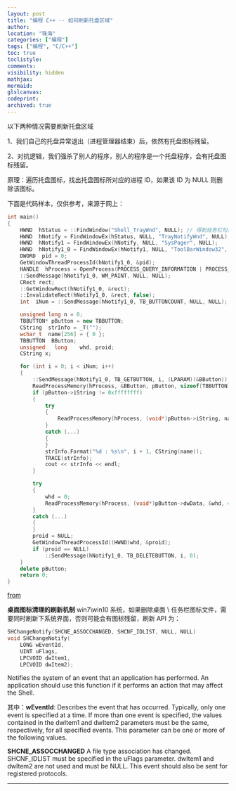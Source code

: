 ```yaml
---
layout: post
title: "编程 C++ -- 如何刷新托盘区域"
author:
location: "珠海"
categories: ["编程"]
tags: ["编程", "C/C++"]
toc: true
toclistyle:
comments:
visibility: hidden
mathjax:
mermaid:
glslcanvas:
codeprint:
archived: true
---
```


以下两种情况需要刷新托盘区域

1、我们自己的托盘异常退出（进程管理器结束）后，依然有托盘图标残留。

2、对抗逻辑，我们强杀了别人的程序，别人的程序是一个托盘程序，会有托盘图标残留。

原理：遍历托盘图标，找出托盘图标所对应的进程 ID，如果该 ID 为 NULL 则删除该图标。

下面是代码样本，仅供参考，来源于网上：

```cpp
int main()
{
    HWND  hStatus = ::FindWindow("Shell_TrayWnd", NULL); // 得到任务栏句柄
    HWND  hNotify = FindWindowEx(hStatus, NULL, "TrayNotifyWnd", NULL); // 右下角区域
    HWND  hNotify1 = FindWindowEx(hNotify, NULL, "SysPager", NULL);
    HWND  hNotify1_0 = FindWindowEx(hNotify1, NULL, "ToolBarWindow32", NULL); // 右下角区域（不包括时间）
    DWORD  pid = 0;
    GetWindowThreadProcessId(hNotify1_0, &pid);
    HANDLE  hProcess = OpenProcess(PROCESS_QUERY_INFORMATION | PROCESS_ALL_ACCESS, true, pid);
    ::SendMessage(hNotify1_0, WM_PAINT, NULL, NULL);
    CRect rect;
    ::GetWindowRect(hNotify1_0, &rect);
    ::InvalidateRect(hNotify1_0, &rect, false);
    int  iNum = ::SendMessage(hNotify1_0, TB_BUTTONCOUNT, NULL, NULL); // 获取任务栏上图标个数

    unsigned long n = 0;
    TBBUTTON* pButton = new TBBUTTON;
    CString  strInfo = _T("");
    wchar_t  name[256] = { 0 };
    TBBUTTON  BButton;
    unsigned   long    whd, proid;
    CString x;

    for (int i = 0; i < iNum; i++)
    {
        ::SendMessage(hNotify1_0, TB_GETBUTTON, i, (LPARAM)(&BButton));
        ReadProcessMemory(hProcess, &BButton, pButton, sizeof(TBBUTTON), &n);
        if (pButton->iString != 0xffffffff)
        {
            try
            {
                ReadProcessMemory(hProcess, (void*)pButton->iString, name, 255, &n);
            }
            catch (...)
            {
            }
            strInfo.Format("%d : %s\n", i + 1, CString(name));
            TRACE(strInfo);
            cout << strInfo << endl;
        }

        try
        {
            whd = 0;
            ReadProcessMemory(hProcess, (void*)pButton->dwData, &whd, 4, &n);
        }
        catch (...)
        {
        }
        proid = NULL;
        GetWindowThreadProcessId((HWND)whd, &proid);
        if (proid == NULL)
            ::SendMessage(hNotify1_0, TB_DELETEBUTTON, i, 0);
    }
    delete pButton;
    return 0;
}
```

[from](https://twiki.cmcm.com/pages/viewpage.action?pageId=154895089)

**桌面图标清理的刷新机制**
win7\win10 系统，如果删除桌面 \ 任务栏图标文件，需要同时刷新下系统界面，否则可能会有图标残留，刷新 API 为：

```cpp
SHChangeNotify(SHCNE_ASSOCCHANGED, SHCNF_IDLIST, NULL, NULL)
void SHChangeNotify(
    LONG wEventId,
    UINT uFlags,
    LPCVOID dwItem1,
    LPCVOID dwItem2);
```

Notifies the system of an event that an application has performed.
An application should use this function if it performs an action that may affect the Shell.

其中：**wEventId**:
Describes the event that has occurred. Typically, only one event is specified at a time.
If more than one event is specified, the values contained in the dwItem1 and dwItem2 parameters must be the same,
respectively, for all specified events. This parameter can be one or more of the following values.

**SHCNE_ASSOCCHANGED**
A file type association has changed. SHCNF_IDLIST must be specified in the uFlags parameter.
dwItem1 and dwItem2 are not used and must be NULL.
This event should also be sent for registered protocols.



<hr class='reviewline'/>
<p class='reviewtip'><script type='text/javascript' src='{% include relref.html url="/assets/reviewjs/blogs/2021-04-04-win-xp-code.md.js" %}'></script></p>
